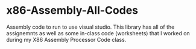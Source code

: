 # x86-Assembly-All-Codes
Assembly code to run to use visual studio.
This library has all of the assignemnts as well as some in-class code (worksheets) that I worked on during my X86 Assembly Processor Code class.

